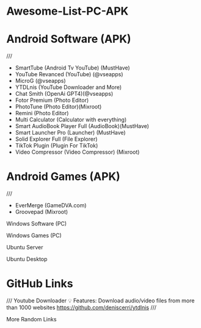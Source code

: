 # Awesome-List-PC-APK

# Android Software (APK)
///

- SmartTube (Android Tv YouTube) (MustHave)
- YouTube Revanced (YouTube) (@vseapps)
- MicroG (@vseapps)
- YTDLnis (YouTube Downloader and More)
- Chat Smith (OpenAi GPT4)(@vseapps)
- Fotor Premium (Photo Editor)
- PhotoTune (Photo Editor)(Mixroot)
- Remini (Photo Editor)
- Multi Calculator (Calculator with everything)
- Smart AudioBook Player Full (AudioBook)(MustHave)
- Smart Launcher Pro (Launcher) (MustHave)
- Solid Explorer Full (File Explorer)
- TikTok Plugin (Plugin For TikTok)
- Video Compressor (Video Compressor) (Mixroot)

# Android Games (APK)
///

- EverMerge (GameDVA.com)
- Groovepad (Mixroot)

Windows Software (PC)

Windows Games (PC)

Ubuntu Server 

Ubuntu Desktop

# GitHub Links 
///
Youtube Downloader
💡 Features:
Download audio/video files from more than 1000 websites
  https://github.com/deniscerri/ytdlnis
///

More Random Links




